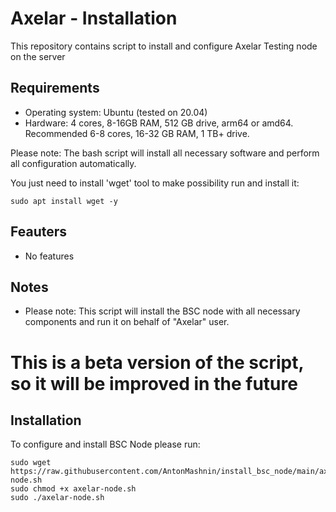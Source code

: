 # Axelar - Installation
This repository contains script to install and configure Axelar Testing node on the server

## Requirements
- Operating system: Ubuntu (tested on 20.04)
- Hardware: 4 cores, 8-16GB RAM, 512 GB drive, arm64 or amd64. Recommended 6-8 cores, 16-32 GB RAM, 1 TB+ drive.

Please note: The bash script will install all necessary software and perform all configuration automatically.

You just need to install 'wget' tool to make possibility run and install it:
```
sudo apt install wget -y
```

## Feauters
- No features

## Notes
- Please note: This script will install the BSC node with all necessary components and run it on behalf of "Axelar" user.

# This is a beta version of the script, so it will be improved in the future

## Installation
To configure and install BSC Node please run:
```
sudo wget https://raw.githubusercontent.com/AntonMashnin/install_bsc_node/main/axelar-node.sh
sudo chmod +x axelar-node.sh
sudo ./axelar-node.sh
```
